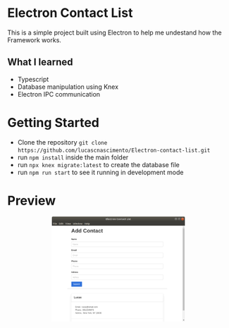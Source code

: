 # Electron Contact List

This is a simple project built using Electron to help me undestand how the Framework works.

## What I learned

<ul>
  <li>Typescript</li>
  <li>Database manipulation using Knex</li>
  <li>Electron IPC communication</li>
</ul>

# Getting Started

<ul>
  <li>Clone the repository <code>git clone https://github.com/lucascnascimento/Electron-contact-list.git</code>
  </li>
  <li>run <code>npm install</code> inside the main folder</li>
  <li>run <code>npx knex migrate:latest</code> to create the database file</li>
  <li>run <code>npm run start</code> to see it running in development mode</li>
</ul>

# Preview

<p  align="center">
  <img  alt="Home"  src=".github/Screenshot from 2020-06-26 12-07-06.png"  width="60%">
</p>
